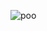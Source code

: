 

![poo](https://github.com/mojangstudi0/mojangstudi0/assets/165467222/1df7b9c6-fa31-446a-87f4-dc38a12a24dc)


<!---
mojangstudi0/mojangstudi0 is a ✨ special ✨ repository because its `README.md` (this file) appears on your GitHub profile.
You can click the Preview link to take a look at your changes.
--->
